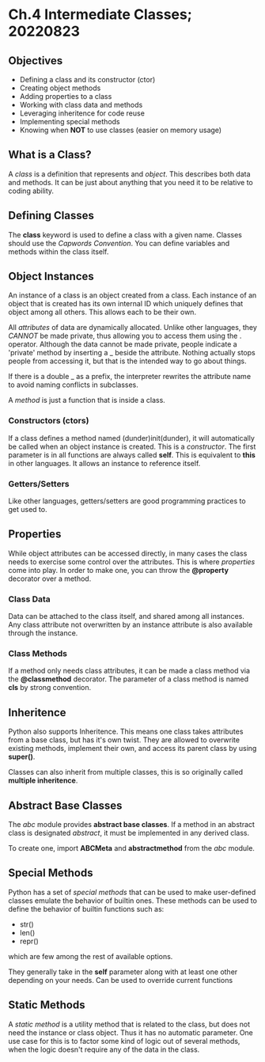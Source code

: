 # Ch.4 Intermediate Classes; 20220823

## Objectives

- Defining a class and its constructor (ctor)
- Creating object methods
- Adding properties to a class
- Working with class data and methods
- Leveraging inheritence for code reuse
- Implementing special methods
- Knowing when __NOT__ to use classes (easier on memory usage)

## What is a Class?

A _class_ is a definition that represents and _object_. This describes both data and methods. It can be just about anything that you need it to be relative to coding ability.

## Defining Classes

The __class__ keyword is used to define a class with a given name. Classes should use the _Capwords Convention_. You can define variables and methods within the class itself. 

## Object Instances

An instance of a class is an object created from a class. Each instance of an object that is created has its own internal ID which uniquely defines that object among all others.  This allows each to be their own.

All _attributes_ of data are dynamically allocated. Unlike other languages, they _CANNOT_ be made private, thus allowing you to access them using the . operator. Although the data cannot be made private, people indicate a 'private' method by inserting a _ beside the attribute. Nothing actually stops people from accessing it, but that is the intended way to go about things.

If there is a double _ as a prefix, the interpreter rewrites the attribute name to avoid naming conflicts in subclasses.

A _method_ is just a function that is inside a class.

### Constructors (ctors)

If a class defines a method named (dunder)init(dunder), it will automatically be called when an object instance is created. This is a _constructor_. The first parameter is in all functions are always called __self__. This is equivalent to __this__ in other languages. It allows an instance to reference itself. 

### Getters/Setters

Like other languages, getters/setters are good programming practices to get used to. 

## Properties

While object attributes can be accessed directly, in many cases the class needs to exercise some control over the attributes. This is where _properties_ come into play. In order to make one, you can throw the __@property__ decorator over a method. 

### Class Data

Data can be attached to the class itself, and shared among all instances. Any class attribute not overwritten by an instance attribute is also available through the instance. 

### Class Methods

If a method only needs class attributes, it can be made a class method via the __@classmethod__ decorator. The parameter of a class method is named __cls__ by strong convention.

## Inheritence

Python also supports Inheritence. This means one class takes attributes from a base class, but has it's own twist. They are allowed to overwrite existing methods, implement their own, and access its parent class by using __super()__. 

Classes can also inherit from multiple classes, this is so originally called __multiple inheritence__.

## Abstract Base Classes

The _abc_ module provides __abstract base classes__. If a method in an abstract class is designated _abstract_, it must be implemented in any derived class.

To create one, import __ABCMeta__ and __abstractmethod__ from the _abc_ module. 

## Special Methods

Python has a set of _special methods_ that can be used to make user-defined classes emulate the behavior of builtin ones. These methods can be used to define the behavior of builtin functions such as:
- str()
- len()
- repr()

which are few among the rest of available options. 

They generally take in the __self__ parameter along with at least one other depending on your needs. Can be used to override current functions

## Static Methods

A _static method_ is a utility method that is related to the class, but does not need the instance or class object. Thus it has no automatic parameter. One use case for this is to factor some kind of logic out of several methods, when the logic doesn't require any of the data in the class.

